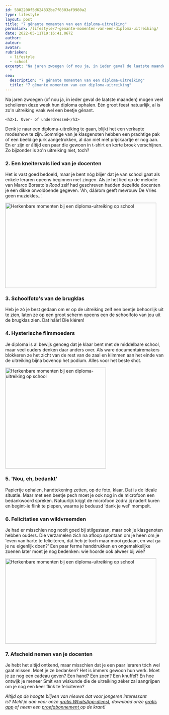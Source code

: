 ```yaml
---
id: 5802200f5d624332be7f8303af9980a2
type: lifestyle
layout: post
title: "7 gênante momenten van een diploma-uitreiking"
permalink: /lifestyle/7-genante-momenten-van-een-diploma-uitreiking/
date: 2022-05-11T19:16:41.067Z
author: 
auteur:  
avatar: 
rubrieken:
  - lifestyle
  - school
excerpt: "Na jaren zwoegen (of nou ja, in ieder geval de laatste maanden) mogen veel scholieren deze week hun diploma ophalen. Eén groot feest natuurlijk, al is zo'n uitreiking vaak wel een beetje gênant.
  "
seo:
  description: "7 gênante momenten van een diploma-uitreiking"
  title: "7 gênante momenten van een diploma-uitreiking"
---
```

Na jaren zwoegen (of nou ja, in ieder geval de laatste maanden) mogen veel scholieren deze week hun diploma ophalen. Eén groot feest natuurlijk, al is zo'n uitreiking vaak wel een beetje gênant.
  

    <h3>1. Over- of underdressed</h3>
<p>Denk je naar een diploma-uitreiking te gaan, blijkt het een verkapte modeshow te zijn. Sommige van je klasgenoten hebben een prachtige pak of een beeldige jurk aangetrokken, al dan niet met prijskaartje er nog aan. En er zijn er áltijd een paar die gewoon in t-shirt en korte broek verschijnen. Zo bijzonder is zo'n uitreiking niet, toch?</p>
<h3>2. Een kneitervals lied van je docenten</h3>
<p>Het is vast goed bedoeld, maar je bent nóg blijer dat je van school gaat als enkele leraren opeens beginnen met zingen. Als je het lied op de melodie van Marco Borsato's <em>Rood</em> zelf had geschreven hadden dezelfde docenten je een dikke onvoldoende gegeven. 'Ah, dáárom geeft mevrouw De Vries geen muziekles...'</p>
<p><div class="media media-element-container media-default"><div id="file-418195" class="file file-image file-image-gif">

        
  
  <div class="content">
    <img alt="Herkenbare momenten bij een diploma-uitreiking op school" title="Beeld: Giphy" height="270" width="480" class="media-element file-default" data-delta="1" src="/sites/default/files/giphy%20%2810%29.gif">  </div>

  
</div>
</div>
<h3>3. Schoolfoto's van de brugklas</h3>
<p>Heb je zó je best gedaan om er op de uitreiking zelf een beetje behoorlijk uit te zien, laten ze op een groot scherm opeens een de schoolfoto van jou uit de brugklas zien. Dat háár! Die kléren! </p>
<h3>4. Hysterische filmmoeders</h3>
<p>Je diploma is al bewijs genoeg dat je klaar bent met de middelbare school, maar veel ouders denken daar anders over. Als ware documentairemakers blokkeren ze het zicht van de rest van de zaal en klimmen aan het einde van de uitreiking bijna bovenop het podium. Alles voor het beste shot.</p>
<p><div class="media media-element-container media-default"><div id="file-418196" class="file file-image file-image-gif">

        
  
  <div class="content">
    <img alt="Herkenbare momenten bij een diploma-uitreiking op school" title="Beeld: GIPHY" height="320" width="320" class="media-element file-default" data-delta="1" src="/sites/default/files/giphy%20%288%29_0.gif">  </div>

  
</div>
</div>
<h3>5. 'Nou, eh, bedankt'</h3>
<p>Papiertje ophalen, handtekening zetten, op de foto, klaar. Dat is de ideale situatie. Maar met een beetje pech moet je ook nog in de microfoon een bedankwoord spreken. Natuurlijk krijgt de microfoon zodra jij nadert kuren en begint-ie flink te piepen, waarna je beduusd 'dank je wel' mompelt.</p>
<h3>6. Felicitaties van wildvreemden</h3>
<p>Je had er misschien nog nooit goed bij stilgestaan, maar ook je klasgenoten hebben ouders. Die verzamelen zich na afloop spontaan om je heen om je 'even van harte te feliciteren, dat heb je toch maar mooi gedaan, en wat ga je nu eigenlijk doen?' Een paar ferme handdrukken en ongemakkelijke zoenen later moet je nog bedenken: wie hoorde ook alweer bij wie?</p>
<p><div class="media media-element-container media-default"><div id="file-418197" class="file file-image file-image-gif">

        
  
  <div class="content">
    <img alt="Herkenbare momenten bij een diploma-uitreiking op school" title="Beeld: GIPHY" height="270" width="480" class="media-element file-default" data-delta="1" src="/sites/default/files/giphy%20%2811%29.gif">  </div>

  
</div>
</div>
<h3>7. Afscheid nemen van je docenten</h3>
<p>Je hebt het altijd ontkend, maar misschien dat je een paar leraren tóch wel gaat missen. Moet je ze bedanken? Het is immers gewoon hun werk. Moet je ze nog een cadeau geven? Een hand? Een zoen? Een knuffel? En hoe ontwijk je meneer Smit van wiskunde die de uitreiking zéker zal aangrijpen om je nog een keer flink te feliciteren?</p>
<p><em>Altijd op de hoogte blijven van nieuws dat voor jongeren interessant is? Meld je aan voor onze </em><a href="/whatsapp"><em>gratis WhatsApp-dienst</em></a><em>, download onze </em><a href="/app"><em>gratis app</em></a><em> of neem een </em><a href="https://abonneren.sevendays.nl/abonneren/abonnementen/ae/artikel"><em>proefabonnement </em></a><em>op de krant!</em></p>  
